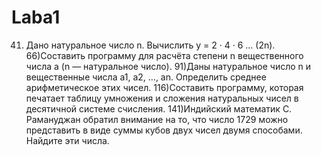 # Laba1
41) Дано натуральное число n. Вычислить у = 2 · 4 · 6 ... (2n).
66)Составить программу для расчёта степени n вещественного числа а (n — натуральное число).
91)Даны натуральное число n и вещественные числа а1, a2, …, аn. Определить среднее арифметическое этих чисел.
116)Составить программу, которая печатает таблицу умножения и сложения натуральных чисел в десятичной системе счисления.
141)Индийский математик С. Рамануджан обратил внимание на то, что число 1729 можно представить в виде суммы кубов двух чисел двумя способами. Найдите эти числа.
